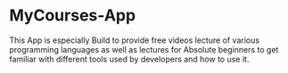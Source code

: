 # MyCourses-App
This App is especially Build to provide free videos lecture of various programming languages as well as lectures for Absolute beginners to get familiar with different tools used by developers and how to use it.
